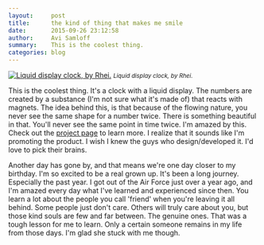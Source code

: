 ```yaml
---
layout:     post
title:      the kind of thing that makes me smile
date:       2015-09-26 23:12:58
author:     Avi Samloff
summary:    This is the coolest thing.
categories: blog
---
```


[![Liquid display clock, by Rhei.](http://www.hellorhei.com/img/rheiani.gif)][1] <small>*Liquid display clock, by Rhei.*</small>

This is the coolest thing. It's a clock with a liquid display. The numbers are created by a substance (I'm not sure what it's made of) that reacts with magnets. The idea behind this, is that because of the flowing nature, you never see the same shape for a number twice. There is something beautiful in that. You'll never see the same point in time twice. I'm amazed by this. Check out the [project page][1] to learn more. I realize that it sounds like I'm promoting the product. I wish I knew the guys who design/developed it. I'd love to pick their brains.

Another day has gone by, and that means we're one day closer to my birthday. I'm so excited to be a real grown up. It's been a long journey. Especially the past year. I got out of the Air Force just over a year ago, and I'm amazed every day what I've learned and experienced since then. You learn a lot about the people you call 'friend' when you're leaving it all behind. Some people just don't care. Others will truly care about you, but those kind souls are few and far between. The genuine ones. That was a tough lesson for me to learn. Only a certain someone remains in my life from those days. I'm glad she stuck with me though.



[1]: http://www.hellorhei.com/
